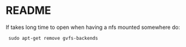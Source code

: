 # README

If takes long time to open when having a nfs mounted somewhere do:

```
 sudo apt-get remove gvfs-backends
```


